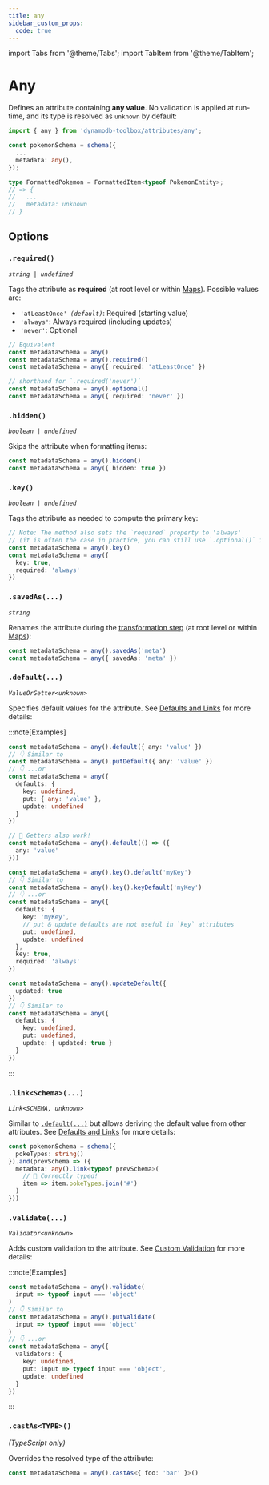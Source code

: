 ```yaml
---
title: any
sidebar_custom_props:
  code: true
---
```


import Tabs from '@theme/Tabs';
import TabItem from '@theme/TabItem';

# Any

Defines an attribute containing **any value**. No validation is applied at run-time, and its type is resolved as `unknown` by default:

```ts
import { any } from 'dynamodb-toolbox/attributes/any';

const pokemonSchema = schema({
  ...
  metadata: any(),
});

type FormattedPokemon = FormattedItem<typeof PokemonEntity>;
// => {
//   ...
//   metadata: unknown
// }
```

## Options

### `.required()`

<p style={{ marginTop: '-15px' }}><i><code>string | undefined</code></i></p>

Tags the attribute as **required** (at root level or within [Maps](../13-map/index.md)). Possible values are:

- <code>'atLeastOnce' <i>(default)</i></code>: Required (starting value)
- `'always'`: Always required (including updates)
- `'never'`: Optional

```ts
// Equivalent
const metadataSchema = any()
const metadataSchema = any().required()
const metadataSchema = any({ required: 'atLeastOnce' })

// shorthand for `.required('never')`
const metadataSchema = any().optional()
const metadataSchema = any({ required: 'never' })
```

### `.hidden()`

<p style={{ marginTop: '-15px' }}><i><code>boolean | undefined</code></i></p>

Skips the attribute when formatting items:

```ts
const metadataSchema = any().hidden()
const metadataSchema = any({ hidden: true })
```

### `.key()`

<p style={{ marginTop: '-15px' }}><i><code>boolean | undefined</code></i></p>

Tags the attribute as needed to compute the primary key:

```ts
// Note: The method also sets the `required` property to 'always'
// (it is often the case in practice, you can still use `.optional()` if needed)
const metadataSchema = any().key()
const metadataSchema = any({
  key: true,
  required: 'always'
})
```

### `.savedAs(...)`

<p style={{ marginTop: '-15px' }}><i><code>string</code></i></p>

Renames the attribute during the [transformation step](../16-actions/1-parse.md) (at root level or within [Maps](../13-map/index.md)):

```ts
const metadataSchema = any().savedAs('meta')
const metadataSchema = any({ savedAs: 'meta' })
```

### `.default(...)`

<p style={{ marginTop: '-15px' }}><i><code>ValueOrGetter&lt;unknown&gt;</code></i></p>

Specifies default values for the attribute. See [Defaults and Links](../2-defaults-and-links/index.md) for more details:

:::note[Examples]

<Tabs>
<TabItem value="put" label="Put">

```ts
const metadataSchema = any().default({ any: 'value' })
// 👇 Similar to
const metadataSchema = any().putDefault({ any: 'value' })
// 👇 ...or
const metadataSchema = any({
  defaults: {
    key: undefined,
    put: { any: 'value' },
    update: undefined
  }
})

// 🙌 Getters also work!
const metadataSchema = any().default(() => ({
  any: 'value'
}))
```

</TabItem>
<TabItem value="key" label="Key">

```ts
const metadataSchema = any().key().default('myKey')
// 👇 Similar to
const metadataSchema = any().key().keyDefault('myKey')
// 👇 ...or
const metadataSchema = any({
  defaults: {
    key: 'myKey',
    // put & update defaults are not useful in `key` attributes
    put: undefined,
    update: undefined
  },
  key: true,
  required: 'always'
})
```

</TabItem>
<TabItem value="update" label="Update">

```ts
const metadataSchema = any().updateDefault({
  updated: true
})
// 👇 Similar to
const metadataSchema = any({
  defaults: {
    key: undefined,
    put: undefined,
    update: { updated: true }
  }
})
```

</TabItem>
</Tabs>

:::

### `.link<Schema>(...)`

<p style={{ marginTop: '-15px' }}><i><code>Link&lt;SCHEMA, unknown&gt;</code></i></p>

Similar to [`.default(...)`](#default) but allows deriving the default value from other attributes. See [Defaults and Links](../2-defaults-and-links/index.md) for more details:

```ts
const pokemonSchema = schema({
  pokeTypes: string()
}).and(prevSchema => ({
  metadata: any().link<typeof prevSchema>(
    // 🙌 Correctly typed!
    item => item.pokeTypes.join('#')
  )
}))
```

### `.validate(...)`

<p style={{ marginTop: '-15px' }}><i><code>Validator&lt;unknown&gt;</code></i></p>

Adds custom validation to the attribute. See [Custom Validation](../3-custom-validation/index.md) for more details:

:::note[Examples]

```ts
const metadataSchema = any().validate(
  input => typeof input === 'object'
)
// 👇 Similar to
const metadataSchema = any().putValidate(
  input => typeof input === 'object'
)
// 👇 ...or
const metadataSchema = any({
  validators: {
    key: undefined,
    put: input => typeof input === 'object',
    update: undefined
  }
})
```

:::

### `.castAs<TYPE>()`

<p style={{ marginTop: '-15px' }}><i>(TypeScript only)</i></p>

Overrides the resolved type of the attribute:

```ts
const metadataSchema = any().castAs<{ foo: 'bar' }>()
```
